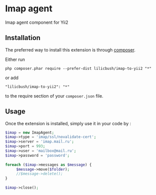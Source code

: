 Imap agent
==========
Imap agent component for Yii2

Installation
------------

The preferred way to install this extension is through [composer](http://getcomposer.org/download/).

Either run

```
php composer.phar require --prefer-dist lilicbush/imap-to-yii2 "*"
```

or add

```
"lilicbush/imap-to-yii2": "*"
```

to the require section of your `composer.json` file.


Usage
-----

Once the extension is installed, simply use it in your code by  :

```php
$imap = new ImapAgent;
$imap->type = 'imap/ssl/novalidate-cert';
$imap->server = 'imap.mail.ru';
$imap->port = 993;
$imap->user = 'mailbox@mail.ru';
$imap->password = 'password';
        
foreach ($imap->messages as $message) {
     $message->move($folder);
     //$message->delete();
}
 
$imap->close();
```